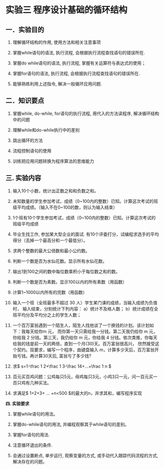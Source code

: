 # 实验三 程序设计基础的循环结构

## 一．实验目的

1.  理解循环结构的作用, 使用方法和相关注意事项

2.  掌握while语句的语法, 执行流程, 会根据执行流程查找语句的错误所在.

3.  掌握do while语句的语法, 执行流程, 掌握有关运算符与表达式的使用；

4.  掌握for语句的语法, 执行流程, 会根据执行流程查找语句的错误所在.

5.  能够熟练利用上述指令, 解决一般循环应用问题.

## 二．知识要点

1.  掌握while, do-while, for语句的执行流程, 用代入的方法读程序,
    解决循环结构中的问题

2.  理解while和do-while执行中的差别

3.  跳出循环的方法

4.  流程控制语句的使用

5.  训练把应用问题转换为程序算法的思维能力

## 三. 实验内容

1.  输入10个小数，统计出正数之和和负数之和。

2.  未知数量的学生参加考试，成绩（0\~100内的整数）已知。计算这次考试的班级平均成绩。（输入不在0\~100的数，则认为输入结束）

3.  1个班有10个学生参加考试，成绩（0\~100内的整数）已知。计算这次考试的班级平均成绩

4.  毕业生找工作, 参加某大型企业的面试.
    有10个评委打分，试编程求选手的平均得分（去掉一个最高分和一个最低分）。

5.  求两个整数的最大公倍数和最小公约数。

6.  判断一个数是否为水仙花数。显示所有水仙花数。

7.  输出1到100之间的数中每位数乘积小于每位数之和的数。

8.  判断一个数是否为素数。显示100以内的所有素数（用函数）

9.  计算1\~1000以内所有的完数（用函数）

10. 输入一个班（全班最多不超过 30
    人）学生某门课的成绩，当输入成绩为负值时，
    输入结束，分别统计下列内容： a）统计不及格人数；
    b）统计成绩在全班平均分及平均分之上的学生人数；

11. 一个百万富翁遇到一个陌生人，陌生人找他谈了一个换钱的计划。该计划如下：我每天给你m
    元， 而你第一天只需给我一分钱。第二天我仍给你 m 元，你给我 2
    分钱。第三天，我仍给你 m 元，你给我 4
    分钱。依次类推，你每天给我的钱是前一天的两倍，直到一个月(30)天。百万富翁很高兴，
    欣然接受这个契约。现要求，编写一个程序，由键盘输入
    m，计算多少天后，百万富翁开始亏钱。再计算30天后, 富翁亏了多少钱?

12. 求$ s=1-\frac 1 2+\frac 1 3-\frac 14+...+\frac 1 n $

13. 百元买百鸡问题：公鸡每只5元，母鸡每只3元，小鸡3只一元，问一百元买一百只鸡有几种买法。

14. 求满足$ 1+2+3+ ... +n<500 $的最大的n，并求其和，编写程序实现

**四. 实验要求**

1.  掌握while语句的用法。

2.  掌握do-while语句的用法, 并编程观察其于while语句的差别。

3.  掌握for语句的用法.

4.  注意循环退出的条件.

5.  会通过设置断点, 单步运行, 观察变量的方式,
    或手动代入跟踪代码流程的方式, 解决存在的问题。
